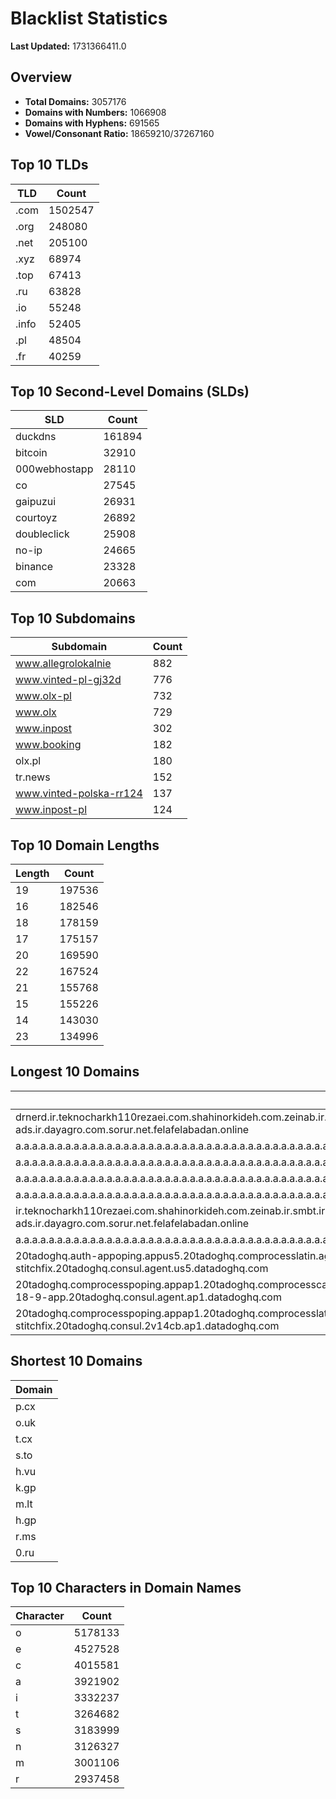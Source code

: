 # Blacklist Statistics

**Last Updated:** 1731366411.0

## Overview
- **Total Domains:** 3057176
- **Domains with Numbers:** 1066908
- **Domains with Hyphens:** 691565
- **Vowel/Consonant Ratio:** 18659210/37267160

## Top 10 TLDs
| TLD | Count |
| --- | ----- |
| .com | 1502547 |
| .org | 248080 |
| .net | 205100 |
| .xyz | 68974 |
| .top | 67413 |
| .ru | 63828 |
| .io | 55248 |
| .info | 52405 |
| .pl | 48504 |
| .fr | 40259 |

## Top 10 Second-Level Domains (SLDs)
| SLD | Count |
| --- | ----- |
| duckdns | 161894 |
| bitcoin | 32910 |
| 000webhostapp | 28110 |
| co | 27545 |
| gaipuzui | 26931 |
| courtoyz | 26892 |
| doubleclick | 25908 |
| no-ip | 24665 |
| binance | 23328 |
| com | 20663 |

## Top 10 Subdomains
| Subdomain | Count |
| --------- | ----- |
| www.allegrolokalnie | 882 |
| www.vinted-pl-gj32d | 776 |
| www.olx-pl | 732 |
| www.olx | 729 |
| www.inpost | 302 |
| www.booking | 182 |
| olx.pl | 180 |
| tr.news | 152 |
| www.vinted-polska-rr124 | 137 |
| www.inpost-pl | 124 |

## Top 10 Domain Lengths
| Length | Count |
| ------ | ----- |
| 19 | 197536 |
| 16 | 182546 |
| 18 | 178159 |
| 17 | 175157 |
| 20 | 169590 |
| 22 | 167524 |
| 21 | 155768 |
| 15 | 155226 |
| 14 | 143030 |
| 23 | 134996 |

## Longest 10 Domains
| Domain |
| ------ |
| drnerd.ir.teknocharkh110rezaei.com.shahinorkideh.com.zeinab.ir.smbt.ir.masjedemammahdi.com.narjeslib.com.zeebatarin.ir.ranginehprint.ir.day-ravan.com.vivadatees.ir.vpsfori.ir.hamann-motorsports.ir.qazvin-ads.ir.dayagro.com.sorur.net.felafelabadan.online |
| a.a.a.a.a.a.a.a.a.a.a.a.a.a.a.a.a.a.a.a.a.a.a.a.a.a.a.a.a.a.a.a.a.a.a.a.a.a.a.a.a.a.a.a.a.a.a.a.a.a.a.a.a.a.a.a.a.a.a.a.a.a.a.a.a.a.a.a.a.a.a.a.a.a.a.a.a.a.a.a.a.a.a.a.a.a.a.a.a.a.a.a.a.a.a.a.a.a.a.a.a.a.a.a.a.a.a.a.a.a.a.a.a.a.a.a.a.a.a.myniceposts.com |
| a.a.a.a.a.a.a.a.a.a.a.a.a.a.a.a.a.a.a.a.a.a.a.a.a.a.a.a.a.a.a.a.a.a.a.a.a.a.a.a.a.a.a.a.a.a.a.a.a.a.a.a.a.a.a.a.a.a.a.a.a.a.a.a.a.a.a.a.a.a.a.a.a.a.a.a.a.a.a.a.a.a.a.a.a.a.a.a.a.a.a.a.a.a.a.a.a.a.a.a.a.a.a.a.a.a.a.a.a.a.a.a.a.a.a.a.a.a.myniceposts.com |
| a.a.a.a.a.a.a.a.a.a.a.a.a.a.a.a.a.a.a.a.a.a.a.a.a.a.a.a.a.a.a.a.a.a.a.a.a.a.a.a.a.a.a.a.a.a.a.a.a.a.a.a.a.a.a.a.a.a.a.a.a.a.a.a.a.a.a.a.a.a.a.a.a.a.a.a.a.a.a.a.a.a.a.a.a.a.a.a.a.a.a.a.a.a.a.a.a.a.a.a.a.a.a.a.a.a.a.a.a.a.a.a.a.a.a.a.a.myniceposts.com |
| a.a.a.a.a.a.a.a.a.a.a.a.a.a.a.a.a.a.a.a.a.a.a.a.a.a.a.a.a.a.a.a.a.a.a.a.a.a.a.a.a.a.a.a.a.a.a.a.a.a.a.a.a.a.a.a.a.a.a.a.a.a.a.a.a.a.a.a.a.a.a.a.a.a.a.a.a.a.a.a.a.a.a.a.a.a.a.a.a.a.a.a.a.a.a.a.a.a.a.a.a.a.a.a.a.a.a.a.a.a.a.a.a.a.a.a.myniceposts.com |
| ir.teknocharkh110rezaei.com.shahinorkideh.com.zeinab.ir.smbt.ir.masjedemammahdi.com.narjeslib.com.zeebatarin.ir.ranginehprint.ir.day-ravan.com.vivadatees.ir.vpsfori.ir.hamann-motorsports.ir.qazvin-ads.ir.dayagro.com.sorur.net.felafelabadan.online |
| a.a.a.a.a.a.a.a.a.a.a.a.a.a.a.a.a.a.a.a.a.a.a.a.a.a.a.a.a.a.a.a.a.a.a.a.a.a.a.a.a.a.a.a.a.a.a.a.a.a.a.a.a.a.a.a.a.a.a.a.a.a.a.a.a.a.a.a.a.a.a.a.a.a.a.a.a.a.a.a.a.a.a.a.a.a.a.a.a.a.a.a.a.a.a.a.a.a.a.a.a.a.a.a.a.a.a.a.a.a.a.a.a.a.a.myniceposts.com |
| 20tadoghq.auth-appoping.appus5.20tadoghq.comprocesslatin.agent.us5.20tadoghq.0-15-9-app.us5.20tadoghq.usage-comprocessbeta-5-21-2-app.us5.20tadoghq.helm-20tadoghq-iress.20tadoghq.helm-20tadoghq-stitchfix.20tadoghq.consul.agent.us5.datadoghq.com |
| 20tadoghq.comprocesspoping.appap1.20tadoghq.comprocesscal.agent.ap1.20tadoghq.0-wheels-9-app.ap1.20tadoghq.usage-comprocessbeta-urls.ap1.20tadoghq.helm-20tadoghq-iress.20tadoghq.helm-20tadoghq-2-18-9-app.20tadoghq.consul.agent.ap1.datadoghq.com |
| 20tadoghq.comprocesspoping.appap1.20tadoghq.comprocesslatin.2v14cb.ap1.20tadoghq.0-13-v1-app.ap1.20tadoghq.usage-comprocessbeta-urls.ap1.20tadoghq.helm-20tadoghq-iress.20tadoghq.helm-20tadoghq-stitchfix.20tadoghq.consul.2v14cb.ap1.datadoghq.com |

## Shortest 10 Domains
| Domain |
| ------ |
| p.cx |
| o.uk |
| t.cx |
| s.to |
| h.vu |
| k.gp |
| m.lt |
| h.gp |
| r.ms |
| 0.ru |

## Top 10 Characters in Domain Names
| Character | Count |
| --------- | ----- |
| o | 5178133 |
| e | 4527528 |
| c | 4015581 |
| a | 3921902 |
| i | 3332237 |
| t | 3264682 |
| s | 3183999 |
| n | 3126327 |
| m | 3001106 |
| r | 2937458 |
